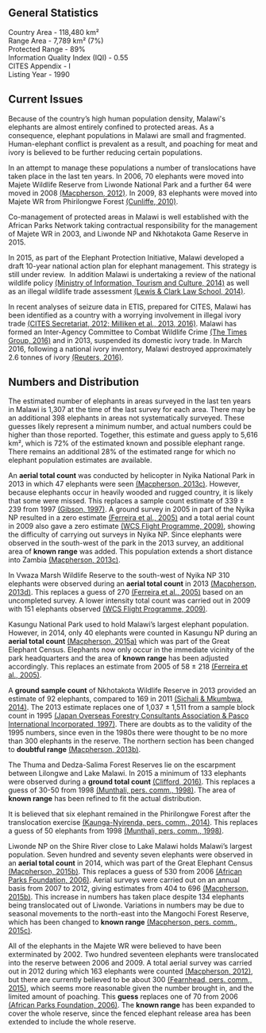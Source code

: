 ## General Statistics

Country Area - 118,480 km²<br />
Range Area - 7,789 km² (7%)<br />
Protected Range - 89%<br />
Information Quality Index (IQI) - 0.55<br />
CITES Appendix - I<br />
Listing Year -  1990

## Current Issues

Because of the country’s high human population density, Malawi's elephants are almost entirely confined to protected areas. As a consequence, elephant populations in Malawi are small and fragmented. Human-elephant conflict is prevalent as a result, and poaching for meat and ivory is believed to be further reducing certain populations.

In an attempt to manage these populations a number of translocations have taken place in the last ten years. In 2006, 70 elephants were moved into Majete Wildlife Reserve from Liwonde National Park and a further 64 were moved in 2008 [(Macpherson, 2012)](/references#m). In 2009, 83 elephants were moved into Majete WR from Phirilongwe Forest [(Cunliffe, 2010)](/references#c).

Co-management of protected areas in Malawi is well established with the African Parks Network taking contractual responsibility for the management of Majete WR in 2003, and Liwonde NP and Nkhotakota Game Reserve in 2015.

In 2015, as part of the Elephant Protection Initiative, Malawi developed a draft 10-year national action plan for elephant management. This strategy is still under review.  In addition Malawi is undertaking a review of the national wildlife policy [(Ministry of Information, Tourism and Culture, 2014)](/references#m) as well as an illegal wildlife trade assessment [(Lewis & Clark Law School, 2014)](/references#l).

In recent analyses of seizure data in ETIS, prepared for CITES, Malawi has been identified as a country with a worrying involvement in illegal ivory trade [(CITES Secretariat, 2012; Milliken et al., 2013, 2016)](/references#c). Malawi has formed an Inter-Agency Committee to Combat Wildlife Crime [(The Times Group, 2016)](/references#t) and in 2013, suspended its domestic ivory trade. In March 2016, following a national ivory inventory, Malawi destroyed approximately 2.6 tonnes of ivory [(Reuters, 2016)](/references#r).

## Numbers and Distribution

The estimated number of elephants in areas surveyed in the last ten years in Malawi is 1,307 at the time of the last survey for each area. There may be an additional 398 elephants in areas not systematically surveyed. These guesses likely represent a minimum number, and actual numbers could be higher than those reported. Together, this estimate and guess apply to 5,616 km², which is 72% of the estimated known and possible elephant range. There remains an additional 28% of the estimated range for which no elephant population estimates are available.

An **aerial total count** was conducted by helicopter in Nyika National Park in 2013 in which 47 elephants were seen [(Macpherson, 2013c)](/references#m). However, because elephants occur in heavily wooded and rugged country, it is likely that some were missed. This replaces a sample count estimate of 339 ± 239 from 1997 [(Gibson, 1997)](/references#g). A ground survey in 2005 in part of the Nyika NP resulted in a zero estimate [(Ferreira et al., 2005)](/references#f) and a total aerial count in 2009 also gave a zero estimate [(WCS Flight Programme, 2009)](/references#w), showing the difficulty of carrying out surveys in Nyika NP. Since elephants were observed in the south-west of the park in the 2013 survey, an additional area of **known range** was added. This population extends a short distance into Zambia [(Macpherson, 2013c)](/references#m).

In Vwaza Marsh Wildlife Reserve to the south-west of Nyika NP 310 elephants were observed during an **aerial total count** in 2013 [(Macpherson, 2013d)](/references#m). This replaces a guess of 270 [(Ferreira et al., 2005)](/references#f) based on an uncompleted survey. A lower intensity total count was carried out in 2009 with 151 elephants observed [(WCS Flight Programme, 2009)](/references#w). 

Kasungu National Park used to hold Malawi’s largest elephant population. However, in 2014, only 40 elephants were counted in Kasungu NP during an **aerial total count** [(Macpherson, 2015a)](/references#m) which was part of the Great Elephant Census. Elephants now only occur in the immediate vicinity of the park headquarters and the area of **known range** has been adjusted accordingly. This replaces an estimate from 2005 of 58 ± 218 [(Ferreira et al., 2005)](/references#f).

A **ground sample count** of Nkhotakota Wildlife Reserve in 2013 provided an estimate of 92 elephants, compared to 169 in 2011 [(Sichali & Mkumbwa, 2014)](/references#s). The 2013 estimate replaces one of 1,037 ± 1,511 from a sample block count in 1995 [(Japan Overseas Forestry Consultants Association & Pasco International Incorporated, 1997)](/references#j). There are doubts as to the validity of the 1995 numbers, since even in the 1980s there were thought to be no more than 300 elephants in the reserve. The northern section has been changed to **doubtful range** [(Macpherson, 2013b)](/references#m).

The Thuma and Dedza-Salima Forest Reserves lie on the escarpment between Lilongwe and Lake Malawi. In 2015 a minimum of 133 elephants were observed during a **ground total count** [(Clifford, 2016)](/references#c). This replaces a guess of 30-50 from 1998 [(Munthali, pers. comm., 1998)](/references#m). The area of **known range** has been refined to fit the actual distribution.

It is believed that six elephant remained in the Phirilongwe Forest after the translocation exercise [(Kaunga-Nyirenda, pers. comm., 2014)](/references#k). This replaces a guess of 50 elephants from 1998 [(Munthali, pers. comm., 1998)](/references#m). 

Liwonde NP on the Shire River close to Lake Malawi holds Malawi’s largest population. Seven hundred and seventy seven elephants were observed in an **aerial total count** in 2014, which was part of the Great Elephant Census [(Macpherson, 2015b)](/references#m). This replaces a guess of 530 from 2006 [(African Parks Foundation, 2006)](/references#a). Aerial surveys were carried out on an annual basis from 2007 to 2012, giving estimates from 404 to 696 [(Macpherson, 2015b)](/references#m). This increase in numbers has taken place despite 134 elephants being translocated out of Liwonde. Variations in numbers may be due to seasonal movements to the north-east into the Mangochi Forest Reserve, which has been changed to **known range** [(Macpherson, pers. comm., 2015c)](/references#m). 

All of the elephants in the Majete WR were believed to have been exterminated by 2002. Two hundred seventeen elephants were translocated into the reserve between 2006 and 2009. A total aerial survey was carried out in 2012 during which 163 elephants were counted [(Macpherson, 2012)](/references#m), but there are currently believed to be about 300 [(Fearnhead, pers. comm., 2015)](/references#f), which seems more reasonable given the number brought in, and the limited amount of poaching. This **guess** replaces one of 70 from 2006 [(African Parks Foundation, 2006)](/references#a). The **known range** has been expanded to cover the whole reserve, since the fenced elephant release area has been extended to include the whole reserve.
